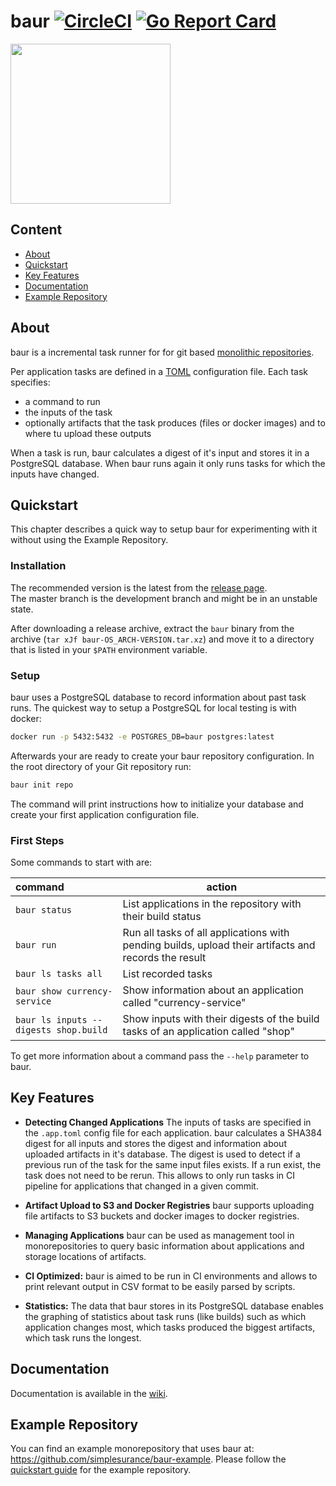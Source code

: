 # baur [![CircleCI](https://circleci.com/gh/simplesurance/baur.svg?style=svg&circle-token=8bc17577e45f5246cba2e1ea199ae504c8700eb6)](https://circleci.com/gh/simplesurance/baur) [![Go Report Card](https://goreportcard.com/badge/github.com/simplesurance/baur)](https://goreportcard.com/report/github.com/simplesurance/baur)

<img src="https://github.com/simplesurance/baur/wiki/media/baur.png" width="256" height="256">

## Content

* [About](#about)
* [Quickstart](#quickstart)
* [Key Features](#key-features)
* [Documentation](#documentation)
* [Example Repository](#example-repository)

## About

baur is a incremental task runner for for git based [monolithic
repositories](https://en.wikipedia.org/wiki/Monorepo).

Per application tasks are defined in a [TOML](https://github.com/toml-lang/toml)
configuration file. Each task specifies:

- a command to run
- the inputs of the task
- optionally artifacts that the task produces (files or docker images) and
  to where tu upload these outputs

When a task is run, baur calculates a digest of it's input and stores it in a
PostgreSQL database.
When baur runs again it only runs tasks for which the inputs have changed.

## Quickstart

This chapter describes a quick way to setup baur for experimenting with it
without using the Example Repository.

### Installation

The recommended version is the latest from the
[release page](https://github.com/simplesurance/baur/releases). \
The master branch is the development branch and might be in an unstable state.

After downloading a release archive, extract the `baur` binary from the archive
(`tar xJf baur-OS_ARCH-VERSION.tar.xz`) and move it to a directory that is
listed in your `$PATH` environment variable.

### Setup

baur uses a PostgreSQL database to record information about past task runs. The
quickest way to setup a PostgreSQL for local testing is with docker:

```sh
docker run -p 5432:5432 -e POSTGRES_DB=baur postgres:latest
```

Afterwards your are ready to create your baur repository configuration.
In the root directory of your Git repository run:

```sh
baur init repo
```

The command will print instructions how to initialize your database and create
your first application configuration file.

### First Steps

Some commands to start with are:

| command                               | action                                                                                               |
|:--------------------------------------|------------------------------------------------------------------------------------------------------|
| `baur status`                         | List applications in the repository with their build status                                          |
| `baur run`                            | Run all tasks of all applications with pending builds, upload their artifacts and records the result |
| `baur ls tasks all`                   | List recorded tasks                                                                                  |
| `baur show currency-service`          | Show information about an application called "currency-service"                                      |
| `baur ls inputs --digests shop.build` | Show inputs with their digests of the build tasks of an application called "shop"                    |

To get more information about a command pass the `--help` parameter to baur.

## Key Features

* **Detecting Changed Applications**
  The inputs of tasks are specified in the `.app.toml` config file for
  each application. baur calculates a SHA384 digest for all inputs and stores
  the digest and information about uploaded artifacts in it's database.
  The digest is used to detect if a previous run of the task for the same input
  files exists. If a run exist, the task does not need to be rerun.
  This allows to only run tasks in CI pipeline for applications that changed in
  a given commit.

* **Artifact Upload to S3 and Docker Registries**
  baur supports uploading file artifacts to S3 buckets and docker images to
  docker registries.

* **Managing Applications**
  baur can be used as management tool in monorepositories to query basic
  information about applications and storage locations of artifacts.

* **CI Optimized:**
  baur is aimed to be run in CI environments and allows to print relevant output
  in CSV format to be easily parsed by scripts.

* **Statistics:**
  The data that baur stores in its PostgreSQL database enables the graphing of
  statistics about task runs (like builds) such as which application changes
  most, which tasks produced the biggest artifacts, which task runs the longest.

## Documentation

Documentation is available in the [wiki](https://github.com/simplesurance/baur/wiki).

## Example Repository

You can find an example monorepository that uses baur at:
<https://github.com/simplesurance/baur-example>.
Please follow the [quickstart guide](https://github.com/simplesurance/baur-example#quickstart)
for the example repository.
